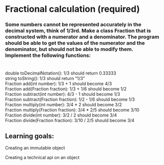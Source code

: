 Fractional calculation (required)
=

### Some numbers cannot be represented accurately in the decimal system, think of 1/3rd. Make a class Fraction that is constructed with a numerator and a denominator. The program should be able to get the values of the numerator and the denominator, but should not be able to modify them. Implement the following functions:
#

double toDecimalNotation(): 1/3 should return 0.33333<br>
string toString(): 1/3 should return “1/3”<br>
Fraction add(int number): 1/3 + 1 should become 4/3<br>
Fraction add(Fraction fraction): 1/3 + 1/6 should become 1/2<br>
Fraction subtract(int number): 4/3 - 1 should become 1/3<br>
Fraction subtract(Fraction fraction): 1/2 - 1/6 should become 1/3<br>
Fraction multiply(int number): 3/4 * 2 should become 3/2<br>
Fraction multiply(Fraction fraction): 3/4 * 2/5 should become 3/10<br>
Fraction divide(int number): 3/2 / 2 should become 3/4<br>
Fraction divide(Fraction fraction): 3/10 / 2/5 should become 3/4



Learning goals:
-
Creating an immutable object

Creating a technical api on an object
